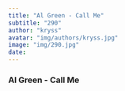 ```yaml
---
title: "Al Green - Call Me"
subtitle: "290"
author: "kryss"
avatar: "img/authors/kryss.jpg"
image: "img/290.jpg"
date:
---
```


### Al Green - Call Me
